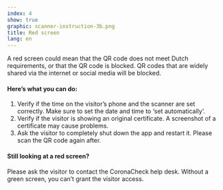```yaml
---
index: 4
show: true
graphic: scanner-instruction-3b.png
title: Red screen
lang: en
---
```

A red screen could mean that the QR code does not meet Dutch requirements, or that the QR code is blocked. QR codes that are widely shared via the internet or social media will be blocked.

#### Here’s what you can do:

1. Verify if the time on the visitor’s phone and the scanner are set correctly. Make sure to set the date and time to ‘set automatically’.
2. Verify if the visitor is showing an original certificate. A screenshot of a certificate may cause problems.
3. Ask the visitor to completely shut down the app and restart it. Please scan the QR code again after.

#### Still looking at a red screen?

Please ask the visitor to contact the CoronaCheck help desk.
Without a green screen, you can’t grant the visitor access.
